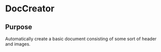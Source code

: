 # DocCreator

Purpose
------

Automatically create a basic document consisting of some sort of header and images.
